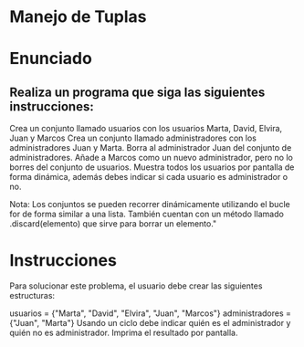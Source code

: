 # Manejo de Tuplas
# Enunciado
## Realiza un programa que siga las siguientes instrucciones:

Crea un conjunto llamado usuarios con los usuarios Marta, David, Elvira, Juan y Marcos
Crea un conjunto llamado administradores con los administradores Juan y Marta.
Borra al administrador Juan del conjunto de administradores.
Añade a Marcos como un nuevo administrador, pero no lo borres del conjunto de usuarios.
Muestra todos los usuarios por pantalla de forma dinámica, además debes indicar si cada usuario es administrador o no.

Nota: Los conjuntos se pueden recorrer dinámicamente utilizando el bucle for de forma similar a una lista. También cuentan con un método llamado .discard(elemento) que sirve para borrar un elemento."

# Instrucciones
Para solucionar este problema, el usuario debe crear las siguientes estructuras:

usuarios = {"Marta", "David", "Elvira", "Juan", "Marcos"} administradores = {"Juan", "Marta"}
Usando un ciclo debe indicar quién es el administrador y quién no es administrador.
Imprima el resultado por pantalla.